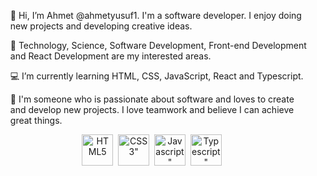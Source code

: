 <ul>👋 Hi, I’m Ahmet @ahmetyusuf1. I'm a software developer. I enjoy doing new projects and developing creative ideas.</ul>
<ul>👀 Technology, Science, Software Development, Front-end Development and React Development are my interested areas.</ul>
<ul>💻 I’m currently learning HTML, CSS, JavaScript, React and Typescript.</ul>
<ul>💞️ I'm someone who is passionate about software and loves to create and develop new projects. I love teamwork and believe I can achieve great things.</ul>

<div align="center">
  <img src="https://cdn.jsdelivr.net/gh/devicons/devicon/icons/html5/html5-original.svg" alt="HTML5" width="50" height="50"/>&nbsp;
  <img src="https://cdn.jsdelivr.net/gh/devicons/devicon/icons/css3/css3-original.svg" alt=CSS3" width="50" height="50"/>&nbsp;
  <img src="https://cdn.jsdelivr.net/gh/devicons/devicon/icons/javascript/javascript-original.svg" alt=Javascript" width="50" height="50"/>&nbsp;
  <img src="https://cdn.jsdelivr.net/gh/devicons/devicon/icons/typescript/typescript-original.svg" alt=Typescript" width="50" height="50"/>&nbsp;
</div>
